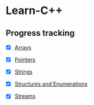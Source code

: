 # Learn-C++

## Progress tracking

- [x] <a href="src/Arrays">Arrays</a>
- [x] <a href="src/Pointers">Pointers</a>
- [x] <a href="src/Strings">Strings</a>
- [x] <a href="src/Structures and Enumerations">Structures and Enumerations</a>
- [x] <a href="src/Streams">Streams</a>

